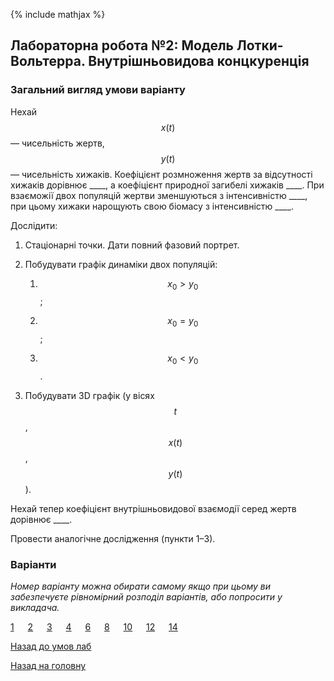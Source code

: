 {% include mathjax %}

## Лабораторна робота №2: Модель Лотки-Вольтерра. Внутрішньовидова концкуренція

### Загальний вигляд умови варіанту

Нехай $$x(t)$$ &mdash; чисельність жертв, $$y(t)$$ &mdash; чисельність хижаків. Коефіцієнт розмноження жертв за відсутності хижаків дорівнює \_\_\_\_, а коефіцієнт природної загибелі хижаків \_\_\_\_. При взаєможії двох популяцій жертви зменшуються з інтенсивністю \_\_\_\_, при цьому хижаки нарощують свою біомасу з інтенсивністю \_\_\_\_.

Дослідити:

1. Стаціонарні точки. Дати повний фазовий портрет.

2. Побудувати графік динаміки двох популяцій:

	1. $$x_0 > y_0$$;

	2. $$x_0 = y_0$$;

	3. $$x_0 < y_0$$.

3. Побудувати 3D графік (у вісях $$t$$, $$x(t)$$, $$y(t)$$).

Нехай тепер коефіцієнт внутрішньовидової взаємодії серед жертв дорівнює \_\_\_\_.

Провести аналогічне дослідження (пункти 1&ndash;3).

### Варіанти

_Номер варіанту можна обирати самому якщо при цьому ви забезпечуєте рівномірний розподіл варіантів, або попросити у викладача._

[1](1.md) &emsp; [2](2.md) &emsp; [3](3.md) &emsp; [4](4.md) &emsp; [6](6.md) &emsp; [8](8.md) &emsp; [10](10.md) &emsp; [12](12.md) &emsp; [14](14.md)

[Назад до умов лаб](../README.md)

[Назад на головну](../../../README.md)
